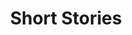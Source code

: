 ---
layout: archive-categories
title: "Short Stories"
image: ../../assets/images/rh-books.jpeg
filtered: true
category-filter: "shorts"
---